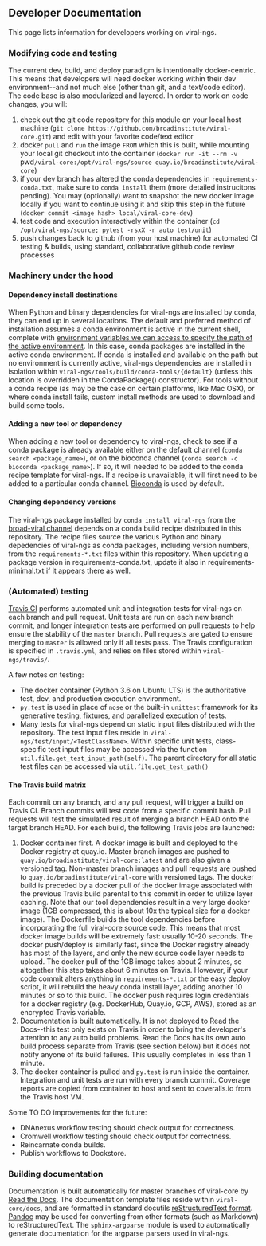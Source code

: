 ## Developer Documentation
This page lists information for developers working on viral-ngs.

### Modifying code and testing

The current dev, build, and deploy paradigm is intentionally docker-centric. This
means that developers will need docker working within their dev environment--and
not much else (other than git, and a text/code editor). The code base is also
modularized and layered. In order to work on code changes, you will:

1. check out the git code repository for this module on your local host machine (`git clone https://github.com/broadinstitute/viral-core.git`) and edit with your favorite code/text editor
1. docker `pull` and `run` the image `FROM` which this is built, while mounting your local git checkout into the container (`docker run -it --rm -v `pwd`/viral-core:/opt/viral-ngs/source quay.io/broadinstitute/viral-core`)
1. if your dev branch has altered the conda dependencies in `requirements-conda.txt`, make sure to `conda install` them (more detailed instrucitons pending). You may (optionally) want to snapshot the new docker image locally if you want to continue using it and skip this step in the future (`docker commit <image hash> local/viral-core-dev`)
1. test code and execution interactively within the container (`cd /opt/viral-ngs/source; pytest -rsxX -n auto test/unit`)
1. push changes back to github (from your host machine) for automated CI testing & builds, using standard, collaborative github code review processes

### Machinery under the hood

#### Dependency install destinations
When Python and binary dependencies for viral-ngs are installed by conda, they can end up in several locations. The default and preferred method of installation assumes a conda environment is active in the current shell, complete with [environment variables we can access to specify the path of the active environment](https://github.com/broadinstitute/viral-ngs/blob/master/tools/__init__.py#L240). In this case, conda packages are installed in the active conda environment. If conda is installed and available on the path but no environment is currently active, viral-ngs dependencies are installed in isolation within `viral-ngs/tools/build/conda-tools/{default}` (unless this location is overridden in the CondaPackage() constructor). For tools without a conda recipe (as may be the case on certain platforms, like Mac OSX), or where conda install fails, custom install methods are used to download and build some tools.

#### Adding a new tool or dependency
When adding a new tool or dependency to viral-ngs, check to see if a conda package is already available either on the default channel (`conda search <package_name>`), or on the bioconda channel (`conda search -c bioconda <package_name>`). If so, it will needed to be added to the conda recipe template for viral-ngs. If a recipe is unavailable, it will first need to be added to a particular conda channel. [Bioconda](https://github.com/bioconda/bioconda-recipes) is used by default.

#### Changing dependency versions
The viral-ngs package installed by `conda install viral-ngs` from the [broad-viral channel](https://anaconda.org/broad-viral/viral-ngs) depends on a conda build recipe distributed in this repository. The recipe files source the various Python and binary depedencies of viral-ngs as conda packages, including version numbers, from the `requirements-*.txt` files within this repository.  When updating a package version in requirements-conda.txt, update it also in requirements-minimal.txt if it appears there as well.

### (Automated) testing 
[Travis CI](https://travis-ci.com/broadinstitute/viral-ngs) performs automated unit and integration tests for viral-ngs on each branch and pull request. Unit tests are run on each new branch commit, and longer integration tests are performed on pull requests to help ensure the stability of the `master` branch. Pull requests are gated to ensure merging to `master` is allowed only if all tests pass. The Travis configuration is specified in `.travis.yml`, and relies on files stored within `viral-ngs/travis/`.

A few notes on testing: 
- The docker container (Python 3.6 on Ubuntu LTS) is the authoritative test, dev, and production execution environment.
- `py.test` is used in place of `nose` or the built-in `unittest` framework for its generative testing, fixtures, and parallelized execution of tests. 
- Many tests for viral-ngs depend on static input files distributed with the repository. The test input files reside in `viral-ngs/test/input/<TestClassName>`. Within specific unit tests, class-specific test input files may be accessed via the function `util.file.get_test_input_path(self)`. The parent directory for all static test files can be accessed via `util.file.get_test_path()`

#### The Travis build matrix
Each commit on any branch, and any pull request, will trigger a build on Travis CI. Branch commits will test code from a specific commit hash. Pull requests will test the simulated result of merging a branch HEAD onto the target branch HEAD. For each build, the following Travis jobs are launched:
1. Docker container first. A docker image is built and deployed to the Docker registry at quay.io. Master branch images are pushed to `quay.io/broadinstitute/viral-core:latest` and are also given a versioned tag. Non-master branch images and pull requests are pushed to `quay.io/broadinstitute/viral-core` with versioned tags. The docker build is preceded by a docker pull of the docker image associated with the previous Travis build parental to this commit in order to utilize layer caching. Note that our tool dependencies result in a very large docker image (1GB compressed, this is about 10x the typical size for a docker image). The Dockerfile builds the tool dependencies before incorporating the full viral-core source code. This means that most docker image builds will be extremely fast: usually 10-20 seconds. The docker push/deploy is similarly fast, since the Docker registry already has most of the layers, and only the new source code layer needs to upload. The docker pull of the 1GB image takes about 2 minutes, so altogether this step takes about 6 minutes on Travis. However, if your code commit alters anything in `requirements-*.txt` or the easy deploy script, it will rebuild the heavy conda install layer, adding another 10 minutes or so to this build. The docker push requires login credentials for a docker registry (e.g. DockerHub, Quay.io, GCP, AWS), stored as an encrypted Travis variable.
1. Documentation is built automatically. It is not deployed to Read the Docs--this test only exists on Travis in order to bring the developer's attention to any auto build problems. Read the Docs has its own auto build process separate from Travis (see section below) but it does not notify anyone of its build failures. This usually completes in less than 1 minute.
1. The docker container is pulled and `py.test` is run inside the container. Integration and unit tests are run with every branch commit. Coverage reports are copied from container to host and sent to coveralls.io from the Travis host VM.

Some TO DO improvements for the future:
 - DNAnexus workflow testing should check output for correctness.
 - Cromwell workflow testing should check output for correctness.
 - Reincarnate conda builds.
 - Publish workflows to Dockstore.

### Building documentation
Documentation is built automatically for master branches of viral-core by [Read the Docs](http://viral-core.readthedocs.io/en/latest/). The documentation template files reside within `viral-core/docs`, and are formatted in standard docutils [reStructuredText format](http://docutils.sourceforge.net/rst.html). [Pandoc](http://pandoc.org/) may be used for converting from other formats (such as Markdown) to reStructuredText. The `sphinx-argparse` module is used to automatically generate documentation for the argparse parsers used in viral-ngs.

